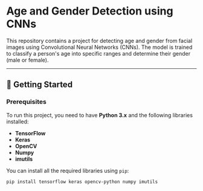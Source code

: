 # Age and Gender Detection using CNNs

This repository contains a project for detecting age and gender from facial images using Convolutional Neural Networks (CNNs). The model is trained to classify a person's age into specific ranges and determine their gender (male or female).

---

## 🚀 Getting Started

### Prerequisites

To run this project, you need to have **Python 3.x** and the following libraries installed:

* **TensorFlow**
* **Keras**
* **OpenCV**
* **Numpy**
* **imutils**

You can install all the required libraries using `pip`:

```bash
pip install tensorflow keras opencv-python numpy imutils
